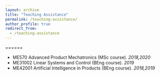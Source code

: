 ```yaml
---
layout: archive
title: "Teaching Assistance"
permalink: /teaching-assistance/
author_profile: true
redirect_from:
  - /teaching-assistance
---
```





======
* ME570   Advanced Product Mechatronics (MSc course). _2018,2020_
* ME31002 Linear Systems and Control (BEng course). _2019_
* ME42001 Artificial Intelligence in Products (BEng course). _2018,2019_

